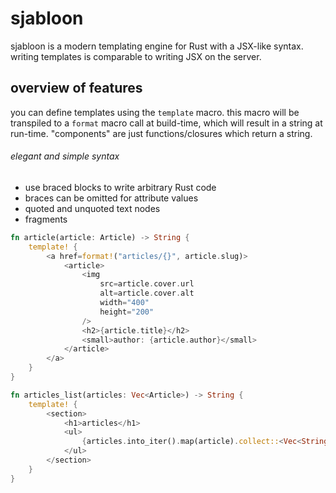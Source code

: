 # sjabloon

sjabloon is a modern templating engine for Rust with a JSX-like syntax. writing
templates is comparable to writing JSX on the server.

## overview of features

you can define templates using the `template` macro. this macro will be
transpiled to a `format` macro call at build-time, which will result in a
string at run-time. "components" are just functions/closures which return a
string.

###### elegant and simple syntax

- use braced blocks to write arbitrary Rust code
- braces can be omitted for attribute values
- quoted and unquoted text nodes
- fragments

```rust
fn article(article: Article) -> String {
    template! {
        <a href=format!("articles/{}", article.slug)>
            <article>
                <img
                    src=article.cover.url
                    alt=article.cover.alt
                    width="400"
                    height="200"
                />
                <h2>{article.title}</h2>
                <small>author: {article.author}</small>
            </article>
        </a>
    }
}

fn articles_list(articles: Vec<Article>) -> String {
    template! {
        <section>
            <h1>articles</h1>
            <ul>
                {articles.into_iter().map(article).collect::<Vec<String>>().join("")} 
            </ul>
        </section>
    }
}
```
